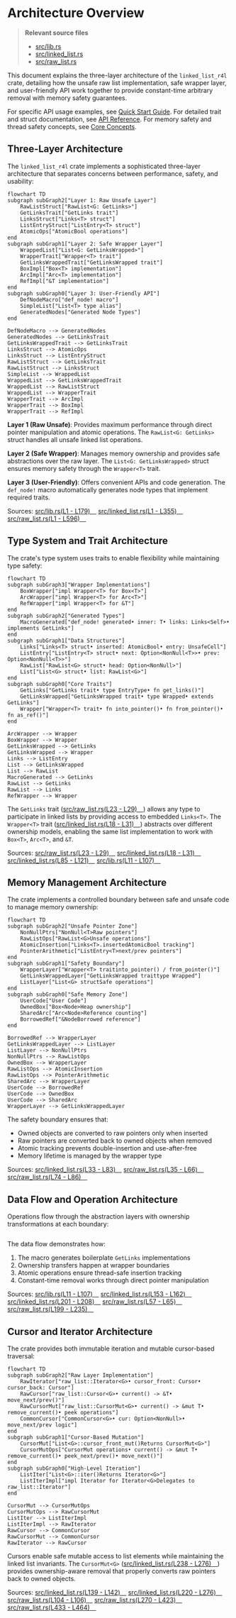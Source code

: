 # Architecture Overview

> **Relevant source files**
> * [src/lib.rs](https://github.com/arceos-org/linked_list_r4l/blob/353828c1/src/lib.rs)
> * [src/linked_list.rs](https://github.com/arceos-org/linked_list_r4l/blob/353828c1/src/linked_list.rs)
> * [src/raw_list.rs](https://github.com/arceos-org/linked_list_r4l/blob/353828c1/src/raw_list.rs)

This document explains the three-layer architecture of the `linked_list_r4l` crate, detailing how the unsafe raw list implementation, safe wrapper layer, and user-friendly API work together to provide constant-time arbitrary removal with memory safety guarantees.

For specific API usage examples, see [Quick Start Guide](/arceos-org/linked_list_r4l/2-quick-start-guide). For detailed trait and struct documentation, see [API Reference](/arceos-org/linked_list_r4l/4-api-reference). For memory safety and thread safety concepts, see [Core Concepts](/arceos-org/linked_list_r4l/5-core-concepts).

## Three-Layer Architecture

The `linked_list_r4l` crate implements a sophisticated three-layer architecture that separates concerns between performance, safety, and usability:

```mermaid
flowchart TD
subgraph subGraph2["Layer 1: Raw Unsafe Layer"]
    RawListStruct["RawList<G: GetLinks>"]
    GetLinksTrait["GetLinks trait"]
    LinksStruct["Links<T> struct"]
    ListEntryStruct["ListEntry<T> struct"]
    AtomicOps["AtomicBool operations"]
end
subgraph subGraph1["Layer 2: Safe Wrapper Layer"]
    WrappedList["List<G: GetLinksWrapped>"]
    WrapperTrait["Wrapper<T> trait"]
    GetLinksWrappedTrait["GetLinksWrapped trait"]
    BoxImpl["Box<T> implementation"]
    ArcImpl["Arc<T> implementation"]
    RefImpl["&T implementation"]
end
subgraph subGraph0["Layer 3: User-Friendly API"]
    DefNodeMacro["def_node! macro"]
    SimpleList["List<T> type alias"]
    GeneratedNodes["Generated Node Types"]
end

DefNodeMacro --> GeneratedNodes
GeneratedNodes --> GetLinksTrait
GetLinksWrappedTrait --> GetLinksTrait
LinksStruct --> AtomicOps
LinksStruct --> ListEntryStruct
RawListStruct --> GetLinksTrait
RawListStruct --> LinksStruct
SimpleList --> WrappedList
WrappedList --> GetLinksWrappedTrait
WrappedList --> RawListStruct
WrappedList --> WrapperTrait
WrapperTrait --> ArcImpl
WrapperTrait --> BoxImpl
WrapperTrait --> RefImpl
```

**Layer 1 (Raw Unsafe)**: Provides maximum performance through direct pointer manipulation and atomic operations. The `RawList<G: GetLinks>` struct handles all unsafe linked list operations.

**Layer 2 (Safe Wrapper)**: Manages memory ownership and provides safe abstractions over the raw layer. The `List<G: GetLinksWrapped>` struct ensures memory safety through the `Wrapper<T>` trait.

**Layer 3 (User-Friendly)**: Offers convenient APIs and code generation. The `def_node!` macro automatically generates node types that implement required traits.

Sources: [src/lib.rs(L1 - L179)&emsp;](https://github.com/arceos-org/linked_list_r4l/blob/353828c1/src/lib.rs#L1-L179) [src/linked_list.rs(L1 - L355)&emsp;](https://github.com/arceos-org/linked_list_r4l/blob/353828c1/src/linked_list.rs#L1-L355) [src/raw_list.rs(L1 - L596)&emsp;](https://github.com/arceos-org/linked_list_r4l/blob/353828c1/src/raw_list.rs#L1-L596)

## Type System and Trait Architecture

The crate's type system uses traits to enable flexibility while maintaining type safety:

```mermaid
flowchart TD
subgraph subGraph3["Wrapper Implementations"]
    BoxWrapper["impl Wrapper<T> for Box<T>"]
    ArcWrapper["impl Wrapper<T> for Arc<T>"]
    RefWrapper["impl Wrapper<T> for &T"]
end
subgraph subGraph2["Generated Types"]
    MacroGenerated["def_node! generated• inner: T• links: Links<Self>• implements GetLinks"]
end
subgraph subGraph1["Data Structures"]
    Links["Links<T> struct• inserted: AtomicBool• entry: UnsafeCell"]
    ListEntry["ListEntry<T> struct• next: Option<NonNull<T>>• prev: Option<NonNull<T>>"]
    RawList["RawList<G> struct• head: Option<NonNull>"]
    List["List<G> struct• list: RawList<G>"]
end
subgraph subGraph0["Core Traits"]
    GetLinks["GetLinks trait• type EntryType• fn get_links()"]
    GetLinksWrapped["GetLinksWrapped trait• type Wrapped• extends GetLinks"]
    Wrapper["Wrapper<T> trait• fn into_pointer()• fn from_pointer()• fn as_ref()"]
end

ArcWrapper --> Wrapper
BoxWrapper --> Wrapper
GetLinksWrapped --> GetLinks
GetLinksWrapped --> Wrapper
Links --> ListEntry
List --> GetLinksWrapped
List --> RawList
MacroGenerated --> GetLinks
RawList --> GetLinks
RawList --> Links
RefWrapper --> Wrapper
```

The `GetLinks` trait ([src/raw_list.rs(L23 - L29)&emsp;](https://github.com/arceos-org/linked_list_r4l/blob/353828c1/src/raw_list.rs#L23-L29)) allows any type to participate in linked lists by providing access to embedded `Links<T>`. The `Wrapper<T>` trait ([src/linked_list.rs(L18 - L31)&emsp;](https://github.com/arceos-org/linked_list_r4l/blob/353828c1/src/linked_list.rs#L18-L31)) abstracts over different ownership models, enabling the same list implementation to work with `Box<T>`, `Arc<T>`, and `&T`.

Sources: [src/raw_list.rs(L23 - L29)&emsp;](https://github.com/arceos-org/linked_list_r4l/blob/353828c1/src/raw_list.rs#L23-L29) [src/linked_list.rs(L18 - L31)&emsp;](https://github.com/arceos-org/linked_list_r4l/blob/353828c1/src/linked_list.rs#L18-L31) [src/linked_list.rs(L85 - L121)&emsp;](https://github.com/arceos-org/linked_list_r4l/blob/353828c1/src/linked_list.rs#L85-L121) [src/lib.rs(L11 - L107)&emsp;](https://github.com/arceos-org/linked_list_r4l/blob/353828c1/src/lib.rs#L11-L107)

## Memory Management Architecture

The crate implements a controlled boundary between safe and unsafe code to manage memory ownership:

```mermaid
flowchart TD
subgraph subGraph2["Unsafe Pointer Zone"]
    NonNullPtrs["NonNull<T>Raw pointers"]
    RawListOps["RawList<G>Unsafe operations"]
    AtomicInsertion["Links<T>.insertedAtomicBool tracking"]
    PointerArithmetic["ListEntry<T>next/prev pointers"]
end
subgraph subGraph1["Safety Boundary"]
    WrapperLayer["Wrapper<T> traitinto_pointer() / from_pointer()"]
    GetLinksWrappedLayer["GetLinksWrapped traittype Wrapped"]
    ListLayer["List<G> structSafe operations"]
end
subgraph subGraph0["Safe Memory Zone"]
    UserCode["User Code"]
    OwnedBox["Box<Node>Heap ownership"]
    SharedArc["Arc<Node>Reference counting"]
    BorrowedRef["&NodeBorrowed reference"]
end

BorrowedRef --> WrapperLayer
GetLinksWrappedLayer --> ListLayer
ListLayer --> NonNullPtrs
NonNullPtrs --> RawListOps
OwnedBox --> WrapperLayer
RawListOps --> AtomicInsertion
RawListOps --> PointerArithmetic
SharedArc --> WrapperLayer
UserCode --> BorrowedRef
UserCode --> OwnedBox
UserCode --> SharedArc
WrapperLayer --> GetLinksWrappedLayer
```

The safety boundary ensures that:

* Owned objects are converted to raw pointers only when inserted
* Raw pointers are converted back to owned objects when removed
* Atomic tracking prevents double-insertion and use-after-free
* Memory lifetime is managed by the wrapper type

Sources: [src/linked_list.rs(L33 - L83)&emsp;](https://github.com/arceos-org/linked_list_r4l/blob/353828c1/src/linked_list.rs#L33-L83) [src/raw_list.rs(L35 - L66)&emsp;](https://github.com/arceos-org/linked_list_r4l/blob/353828c1/src/raw_list.rs#L35-L66) [src/raw_list.rs(L74 - L86)&emsp;](https://github.com/arceos-org/linked_list_r4l/blob/353828c1/src/raw_list.rs#L74-L86)

## Data Flow and Operation Architecture

Operations flow through the abstraction layers with ownership transformations at each boundary:

```

```

The data flow demonstrates how:

1. The macro generates boilerplate `GetLinks` implementations
2. Ownership transfers happen at wrapper boundaries
3. Atomic operations ensure thread-safe insertion tracking
4. Constant-time removal works through direct pointer manipulation

Sources: [src/lib.rs(L11 - L107)&emsp;](https://github.com/arceos-org/linked_list_r4l/blob/353828c1/src/lib.rs#L11-L107) [src/linked_list.rs(L153 - L162)&emsp;](https://github.com/arceos-org/linked_list_r4l/blob/353828c1/src/linked_list.rs#L153-L162) [src/linked_list.rs(L201 - L208)&emsp;](https://github.com/arceos-org/linked_list_r4l/blob/353828c1/src/linked_list.rs#L201-L208) [src/raw_list.rs(L57 - L65)&emsp;](https://github.com/arceos-org/linked_list_r4l/blob/353828c1/src/raw_list.rs#L57-L65) [src/raw_list.rs(L199 - L235)&emsp;](https://github.com/arceos-org/linked_list_r4l/blob/353828c1/src/raw_list.rs#L199-L235)

## Cursor and Iterator Architecture

The crate provides both immutable iteration and mutable cursor-based traversal:

```mermaid
flowchart TD
subgraph subGraph2["Raw Layer Implementation"]
    RawIterator["raw_list::Iterator<G>• cursor_front: Cursor• cursor_back: Cursor"]
    RawCursor["raw_list::Cursor<G>• current() -> &T• move_next/prev()"]
    RawCursorMut["raw_list::CursorMut<G>• current() -> &mut T• remove_current()• peek operations"]
    CommonCursor["CommonCursor<G>• cur: Option<NonNull>• move_next/prev logic"]
end
subgraph subGraph1["Cursor-Based Mutation"]
    CursorMut["List<G>::cursor_front_mut()Returns CursorMut<G>"]
    CursorMutOps["CursorMut operations• current() -> &mut T• remove_current()• peek_next/prev()• move_next()"]
end
subgraph subGraph0["High-Level Iteration"]
    ListIter["List<G>::iter()Returns Iterator<G>"]
    ListIterImpl["impl Iterator for Iterator<G>Delegates to raw_list::Iterator"]
end

CursorMut --> CursorMutOps
CursorMutOps --> RawCursorMut
ListIter --> ListIterImpl
ListIterImpl --> RawIterator
RawCursor --> CommonCursor
RawCursorMut --> CommonCursor
RawIterator --> RawCursor
```

Cursors enable safe mutable access to list elements while maintaining the linked list invariants. The `CursorMut<G>` ([src/linked_list.rs(L238 - L276)&emsp;](https://github.com/arceos-org/linked_list_r4l/blob/353828c1/src/linked_list.rs#L238-L276)) provides ownership-aware removal that properly converts raw pointers back to owned objects.

Sources: [src/linked_list.rs(L139 - L142)&emsp;](https://github.com/arceos-org/linked_list_r4l/blob/353828c1/src/linked_list.rs#L139-L142) [src/linked_list.rs(L220 - L276)&emsp;](https://github.com/arceos-org/linked_list_r4l/blob/353828c1/src/linked_list.rs#L220-L276) [src/raw_list.rs(L104 - L106)&emsp;](https://github.com/arceos-org/linked_list_r4l/blob/353828c1/src/raw_list.rs#L104-L106) [src/raw_list.rs(L270 - L423)&emsp;](https://github.com/arceos-org/linked_list_r4l/blob/353828c1/src/raw_list.rs#L270-L423) [src/raw_list.rs(L433 - L464)&emsp;](https://github.com/arceos-org/linked_list_r4l/blob/353828c1/src/raw_list.rs#L433-L464)